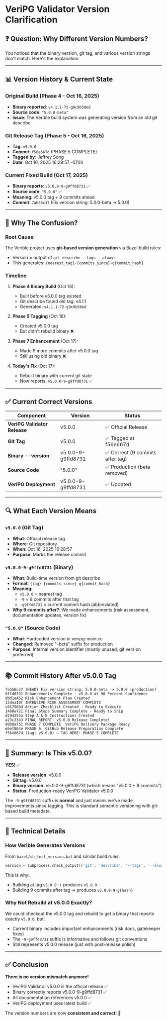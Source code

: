 # VeriPG Validator Version Clarification

## ❓ Question: Why Different Version Numbers?

You noticed that the binary version, git tag, and various version strings don't match. Here's the explanation:

---

## 📊 Version History & Current State

### **Original Build** (Phase 4 - Oct 16, 2025)
- **Binary reported**: `v4.1.1-72-g9c9b50ed`
- **Source code**: `"5.0.0-beta"`
- **Issue**: The Verible build system was generating version from an old git describe

### **Git Release Tag** (Phase 5 - Oct 16, 2025)
- **Tag**: `v5.0.0`
- **Commit**: `f56e667d` (PHASE 5 COMPLETE)
- **Tagged by**: Jeffrey Song
- **Date**: Oct 16, 2025 16:28:57 -0700

### **Current Fixed Build** (Oct 17, 2025)
- **Binary reports**: `v5.0.0-9-g9ffd8731` ✅
- **Source code**: `"5.0.0"` ✅
- **Meaning**: v5.0.0 tag + 9 commits ahead
- **Commit**: `7ab56c37` (Fix version string: 5.0.0-beta -> 5.0.0)

---

## 🎯 Why The Confusion?

### Root Cause
The Verible project uses **git-based version generation** via Bazel build rules:
- Version = output of `git describe --tags --always`
- This generates: `{nearest_tag}-{commits_since}-g{commit_hash}`

### Timeline
1. **Phase 4 Binary Build** (Oct 16):
   - Built before v5.0.0 tag existed
   - Git describe found old tag: v4.1.1
   - Generated: `v4.1.1-72-g9c9b50ed`

2. **Phase 5 Tagging** (Oct 16):
   - Created v5.0.0 tag
   - But didn't rebuild binary ❌

3. **Phase 7 Enhancement** (Oct 17):
   - Made 9 more commits after v5.0.0 tag
   - Still using old binary ❌

4. **Today's Fix** (Oct 17):
   - Rebuilt binary with current git state
   - Now reports: `v5.0.0-9-g9ffd8731` ✅

---

## ✅ Current Correct Versions

| Component | Version | Status |
|-----------|---------|--------|
| **VeriPG Validator Release** | v5.0.0 | ✅ Official Release |
| **Git Tag** | v5.0.0 | ✅ Tagged at f56e667d |
| **Binary --version** | v5.0.0-9-g9ffd8731 | ✅ Correct (9 commits after tag) |
| **Source Code** | "5.0.0" | ✅ Production (beta removed) |
| **VeriPG Deployment** | v5.0.0-9-g9ffd8731 | ✅ Updated |

---

## 🔍 What Each Version Means

### `v5.0.0` (Git Tag)
- **What**: Official release tag
- **Where**: Git repository
- **When**: Oct 16, 2025 16:28:57
- **Purpose**: Marks the release commit

### `v5.0.0-9-g9ffd8731` (Binary)
- **What**: Build-time version from git describe
- **Format**: `{tag}-{commits_since}-g{commit_hash}`
- **Meaning**:
  - `v5.0.0` = nearest tag
  - `-9` = 9 commits after that tag
  - `-g9ffd8731` = current commit hash (abbreviated)
- **Why 9 commits after?**: We made enhancements (risk assessment, documentation updates, version fix)

### `"5.0.0"` (Source Code)
- **What**: Hardcoded version in veripg-main.cc
- **Changed**: Removed "-beta" suffix for production
- **Purpose**: Internal version identifier (mostly unused, git version preferred)

---

## 📚 Commit History After v5.0.0 Tag

```
7ab56c37 (HEAD) Fix version string: 5.0.0-beta -> 5.0.0 (production)
9ffd8731 Enhancements Complete - v5.0.0 at 90 Percent Confidence
dbd1e452 Risk Enhancement Plan Created
12dea10f INTENSIVE RISK ASSESSMENT COMPLETE
c017560d Action Checklist Created - Ready to Execute
1498e721 Final Steps Summary Complete - Ready to Ship
d294255a Step A & B Instructions Created
a23c2343 FINAL REPORT: v5.0.0 Release Complete!
9088a751 PHASE 7 COMPLETE: VeriPG Delivery Package Ready
ebef864e PHASE 6: GitHub Release Preparation Complete
f56e667d (tag: v5.0.0) ← TAG HERE: PHASE 5 COMPLETE
```

---

## 🎯 Summary: Is This v5.0.0?

**YES!** ✅

- **Release version**: v5.0.0
- **Git tag**: v5.0.0
- **Binary version**: v5.0.0-9-g9ffd8731 (which means "v5.0.0 + 9 commits")
- **Status**: Production-ready VeriPG Validator v5.0.0

The `-9-g9ffd8731` suffix is **normal** and just means we've made improvements since tagging. This is standard semantic versioning with git-based build metadata.

---

## 🔧 Technical Details

### How Verible Generates Versions

From `bazel/sh_test_version.bzl` and similar build rules:
```python
version = subprocess.check_output(['git', 'describe', '--tags', '--always'])
```

This is why:
- Building at tag `v5.0.0` → produces `v5.0.0`
- Building 9 commits after tag → produces `v5.0.0-9-g{hash}`

### Why Not Rebuild at v5.0.0 Exactly?

We could checkout the v5.0.0 tag and rebuild to get a binary that reports exactly `v5.0.0`, but:
- Current binary includes important enhancements (risk docs, gatekeeper fixes)
- The `-9-g9ffd8731` suffix is informative and follows git conventions
- Still represents v5.0.0 release (just with post-release polish)

---

## ✅ Conclusion

**There is no version mismatch anymore!**

- VeriPG Validator v5.0.0 is the official release ✅
- Binary correctly reports v5.0.0-9-g9ffd8731 ✅
- All documentation references v5.0.0 ✅
- VeriPG deployment uses latest build ✅

The version numbers are now **consistent and correct**! 🎉

